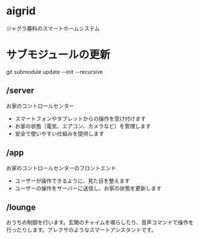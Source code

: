 # aigrid

ジャグラ墓料のスマートホームシステム

# サブモジュールの更新

git submodule update --init --recursive

## /server

お家のコントロールセンター

- スマートフォンやタブレットからの操作を受け付けます
- お家の状態（電気、エアコン、カメラなど）を管理します
- 安全で使いやすい仕組みを提供します

## /app

お家のコントロールセンターのフロントエンド

- ユーザーが操作できるように、見た目を整えます
- ユーザーの操作をサーバーに送信し、お家の状態を更新します

## /lounge

おうちの制御を行います。玄関のチャイムを鳴らしたり、音声コマンドで操作を行ったりします。アレクサのようなスマートアシスタントです。
